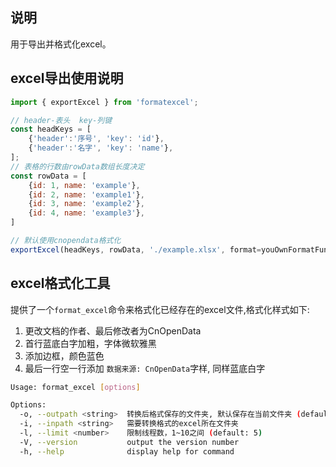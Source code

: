 ## 说明

用于导出并格式化excel。


## excel导出使用说明

```javascript
import { exportExcel } from 'formatexcel';

// header-表头  key-列键
const headKeys = [
    {'header':'序号', 'key': 'id'},
    {'header':'名字', 'key': 'name'},
];
// 表格的行数由rowData数组长度决定
const rowData = [
    {id: 1, name: 'example'},
    {id: 2, name: 'example1'},
    {id: 3, name: 'example2'},
    {id: 4, name: 'example3'},
]

// 默认使用cnopendata格式化
exportExcel(headKeys, rowData, './example.xlsx', format=youOwnFormatFunc).then(console.log)
```

## excel格式化工具

提供了一个`format_excel`命令来格式化已经存在的excel文件,格式化样式如下:

1. 更改文档的作者、最后修改者为CnOpenData
2. 首行蓝底白字加粗，字体微软雅黑
3. 添加边框，颜色蓝色
4. 最后一行空一行添加 `数据来源: CnOpenData`字样, 同样蓝底白字

```bash
Usage: format_excel [options]

Options:
  -o, --outpath <string>  转换后格式保存的文件夹, 默认保存在当前文件夹 (default: "./")
  -i, --inpath <string>   需要转换格式的excel所在文件夹
  -l, --limit <number>    限制线程数，1~10之间 (default: 5)
  -V, --version           output the version number
  -h, --help              display help for command
```